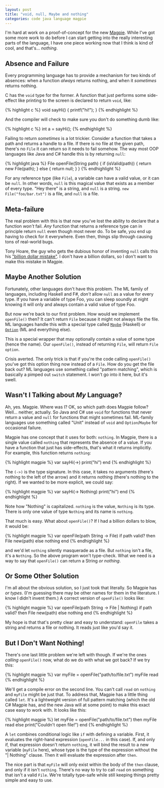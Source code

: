 ```yaml
---
layout: post
title: "void, null, Maybe and nothing"
categories: code java language magpie
---
```

I'm hard at work on a proof-of-concept for the new [Magpie](http://bitbucket.org/munificent/magpie). While I've
got some more work to do before I can start getting into the really
interesting parts of the language, I have one piece working now that I think
is kind of cool, and that's… *nothing*.

## Absence and Failure

Every programming language has to provide a mechanism for two kinds of
absences: when a function *always* returns nothing, and when it *sometimes*
returns nothing.

C has the `void` type for the former. A function that just performs some side-
effect like printing to the screen is declared to return `void`, like:

{% highlight c %}
void sayHi() {
    printf("hi!");
}
{% endhighlight %}

And the compiler will check to make sure you don't do something dumb like:

{% highlight c %}
int a = sayHi();
{% endhighlight %}

Failing to return *sometimes* is a lot trickier. Consider a function that
takes a path and returns a handle to a file. If there is no file at the given
path, there's no `File` it can return so it needs to fail somehow. The way
most OOP languages like Java and C# handle this is by returning `null`:

{% highlight java %}
File openFile(String path) {
    if (isValid(path)) {
        return new File(path);
    } else {
        return null;
    }
}
{% endhighlight %}

For any reference type (like `File`), a variable can have a valid value, or it
can be `null`. In other words, `null` is this magical value that exists as a
member of every type. "Hey there" is a string, and `null` is a string. `new File("foo/bar.txt")` is a file, and `null` is a file.

## Meta-failure

The real problem with this is that now you've lost the ability to declare that
a function *won't* fail. *Any* function that returns a reference type can in
principle return `null` even though most never do. To be safe, you end up
having to check for it everywhere. Even then, things slip through causing tons
of real-world bugs.

Tony Hoare, the guy who gets the dubious honor of inventing `null` calls this
his ["billion dollar mistake"](http://lambda-the-ultimate.org/node/3186). I don't have a billion dollars, so I don't
want to make this mistake in Magpie.

## Maybe Another Solution

Fortunately, other languages don't have this problem. The ML family of
languages, including Haskell and F#, *don't* allow `null` as a value for every
type. If you have a variable of type Foo, you can sleep soundly at night
knowing it will only and always contain a valid value of type Foo.

But now we're back to our first problem. How would we implement `openFile()`
then? It can't return `File` because it might not always file the file. ML
languages handle this with a special type called [`Maybe`](http://www.haskell.org/onlinereport/maybe.html) (Haskell) or
[`Option`](http://www.standardml.org/Basis/option.html) (ML and everything else).

This is a special wrapper that may optionally contain a value of some type
(hence the name). Our `openFile()`, instead of returning `File`, will return
`File option`.

Crisis averted. The only trick is that if you're the code calling `openFile()`
you've got this option thing now instead of a `File`. How do you get the file
back out? ML languages use something called "pattern matching", which is
basically a pimped out `switch` statement. I won't go into it here, but it's
swell.

## Wasn't I Talking about *My* Language?

Ah, yes. Magpie. Where was I? OK, so which path does Magpie follow? Well…
neither, actually. So Java and C# use `void` for functions that never return a
value and `null` for functions that might sometimes fail. ML-family languages
use something called "Unit" instead of `void` and `Option`/`Maybe` for
occasional failure.

Magpie has one concept that it uses for both: `nothing`. In Magpie, there is a
single value called `nothing` that represents the absence of a value. If you
have a function that just has side-effects, that's what it returns implicitly.
For example, this function returns `nothing`:

{% highlight magpie %}
var sayHi(->)
    print("hi")
end
{% endhighlight %}

The `(->)` is the type signature. In this case, it takes no arguments (there's
nothing to the left of the arrow) and it returns nothing (there's nothing to
the right). If we wanted to be more explicit, we could say:

{% highlight magpie %}
var sayHi(-> Nothing)
    print("hi")
end
{% endhighlight %}

Note how "Nothing" is capitalized. `nothing` is the value, `Nothing` is its
type. There is only one value of type `Nothing` and its name is `nothing`.

That much is easy. What about `openFile()`? If I had a billion dollars to
blow, it would be:

{% highlight magpie %}
var openFile(path String -> File)
    if path valid? then File new(path)
    else nothing
end
{% endhighlight %}

and we'd let `nothing` silently masquerade as a file. But `nothing` isn't a
file, it's a `Nothing`. So the above program won't type-check. What we need is
a way to say that `openFile()` can return a String *or nothing*.

## Or Some Other Solution

I'm all about the obvious solution, so I just took that literally. So Magpie
has *or types*. (I'm guessing there may be other names for them in the
literature. I know I didn't invent them.) A correct version of `openFile()`
looks like:

{% highlight magpie %}
var openFile(path String -> File | Nothing)
    if path valid? then File new(path)
    else nothing
end
{% endhighlight %}

My hope is that that's pretty clear and easy to understand: `openFile` takes a
string and returns a file or nothing. It reads just like you'd say it.

## But I Don't Want Nothing!

There's one last little problem we're left with though. If we're the ones
*calling* `openFile()` now, what do we do with what we got back? If we try
this:

{% highlight magpie %}
var myFile = openFile("path/to/file.txt")
myFile read
{% endhighlight %}

We'll get a compile error on the second line. You can't call `read` on
`nothing` and `myFile` might be just that. To address that, Magpie has a
little thing called `let`. It's a lightweight version of full pattern matching
(which the old C# Magpie has, and the new Java will at some point) to make
this exact case easy to work with. It looks like this:

{% highlight magpie %}
let myFile = openFile("path/to/file.txt") then
    myFile read
else
    print("Couldn't open file!")
end
{% endhighlight %}

A `let` combines conditional logic like `if` with defining a variable. First,
it evaluates the right-hand expression (`openFile...` in this case). If, and
only if, that expression doesn't return `nothing`, it will bind the result to
a new variable (`myFile` here), whose type is the type of the expression
without the "| Nothing" clause. Then it will evaluate the expression after
`then`.

The nice part is that `myFile` will only exist within the body of the `then`
clause, and only if it isn't `nothing`. There's no way to try to call `read`
on something that isn't a valid `File`. We're totally type-safe while still
keeping things pretty simple and easy to use.
